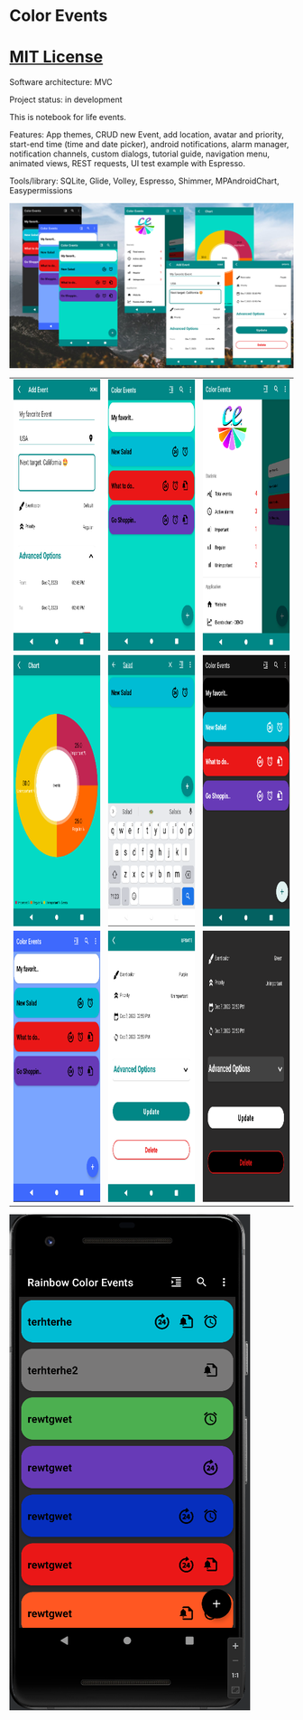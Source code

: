 # Color Events

# [MIT License](LICENSE)

Software architecture: MVC

Project status: in development

This is notebook for life events. 

Features: App themes, CRUD new Event, add location, avatar and priority, start-end time (time and date picker), android notifications, alarm manager, notification channels, custom dialogs, tutorial guide, navigation menu, animated views, REST requests, UI test example with Espresso.

Tools/library: SQLite,  Glide, Volley, Espresso, Shimmer, MPAndroidChart, Easypermissions

![Preview application](images/colorPhoto.png)

<table>
  <tr>
    <td><img src="images/Capture.PNG" alt="Add Event" width=270 height=480></td>
    <td><img src="images/Capture1.PNG" alt="Main content" width=270 height=480></td>
    <td><img src="images/Capture2.PNG" alt="Navigation drawer" width=270 height=480></td>
  </tr>
  <tr>
  	<td><img src="images/Capture3.PNG" alt="Chart view" width=270 height=480></td>
    <td><img src="images/Capture4.PNG" alt="Search for Event" width=270 height=480></td>
    <td><img src="images/Capture5.PNG" alt="Dark teal theme" width=270 height=480></td>
  </tr>
  <tr>
  	<td><img src="images/Capture6.PNG" alt="Blue theme" width=270 height=480></td>
    <td><img src="images/Capture9.PNG" alt="Update Event" width=270 height=480></td>
    <td><img src="images/Capture8.PNG" alt="Dark black theme" width=270 height=480></td>
  </tr>
 </table>

 ![Final result on the phone](images/realistic.PNG)
